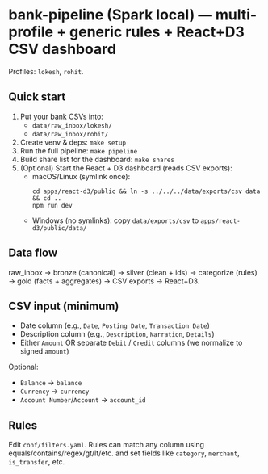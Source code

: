 # bank-pipeline (Spark local) — multi-profile + generic rules + React+D3 CSV dashboard

Profiles: `lokesh`, `rohit`.

## Quick start
1) Put your bank CSVs into:
   - `data/raw_inbox/lokesh/`
   - `data/raw_inbox/rohit/`
2) Create venv & deps: `make setup`
3) Run the full pipeline: `make pipeline`
4) Build share list for the dashboard: `make shares`
5) (Optional) Start the React + D3 dashboard (reads CSV exports):
   - macOS/Linux (symlink once):
     ```
     cd apps/react-d3/public && ln -s ../../../data/exports/csv data && cd ..
     npm run dev
     ```
   - Windows (no symlinks): copy `data/exports/csv` to `apps/react-d3/public/data/`

## Data flow
raw_inbox → bronze (canonical) → silver (clean + ids) → categorize (rules) → gold (facts + aggregates) → CSV exports → React+D3.

## CSV input (minimum)
- Date column (e.g., `Date`, `Posting Date`, `Transaction Date`)
- Description column (e.g., `Description`, `Narration`, `Details`)
- Either `Amount` OR separate `Debit` / `Credit` columns (we normalize to signed `amount`)

Optional:
- `Balance` → `balance`
- `Currency` → `currency`
- `Account Number`/`Account` → `account_id`

## Rules
Edit `conf/filters.yaml`. Rules can match any column using equals/contains/regex/gt/lt/etc. and set fields like `category`, `merchant`, `is_transfer`, etc.
